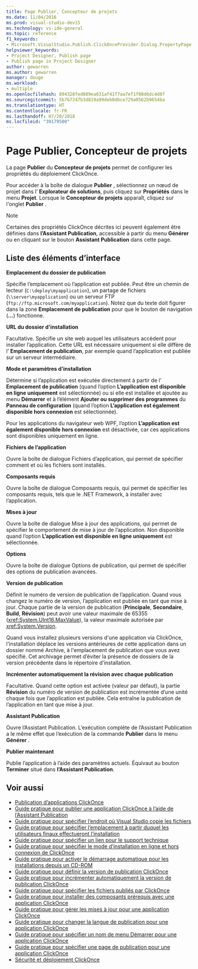 ```yaml
---
title: Page Publier, Concepteur de projets
ms.date: 11/04/2016
ms.prod: visual-studio-dev15
ms.technology: vs-ide-general
ms.topic: reference
f1_keywords:
- Microsoft.VisualStudio.Publish.ClickOnceProvider.Dialog.PropertyPage
helpviewer_keywords:
- Project Designer, Publish page
- Publish page in Project Designer
author: gewarren
ms.author: gewarren
manager: douge
ms.workload:
- multiple
ms.openlocfilehash: 894328fed089ea631af41f7aa7ef1f08d6dc4d8f
ms.sourcegitcommit: 5b767247b3d819a99deb0dbce729a0562b9654ba
ms.translationtype: HT
ms.contentlocale: fr-FR
ms.lasthandoff: 07/20/2018
ms.locfileid: "39179500"
---
```

# <a name="publish-page-project-designer"></a>Page Publier, Concepteur de projets
La page **Publier** du **Concepteur de projets** permet de configurer les propriétés du déploiement ClickOnce.

 Pour accéder à la boîte de dialogue **Publier** , sélectionnez un nœud de projet dans l’ **Explorateur de solutions**, puis cliquez sur **Propriétés** dans le menu **Projet**. Lorsque le **Concepteur de projets** apparaît, cliquez sur l'onglet **Publier** .

> [!NOTE]
> Certaines des propriétés ClickOnce décrites ici peuvent également être définies dans **l’Assistant Publication**, accessible à partir du menu **Générer** ou en cliquant sur le bouton **Assistant Publication** dans cette page.


## <a name="uielement-list"></a>Liste des éléments d’interface
 **Emplacement du dossier de publication**

 Spécifie l’emplacement où l’application est publiée. Peut être un chemin de lecteur (`C:\deploy\myapplication`), un partage de fichiers (`\\server\myapplication`) ou un serveur FTP (`ftp://ftp.microsoft.com/myapplication`). Notez que du texte doit figurer dans la zone **Emplacement de publication** pour que le bouton de navigation (**...**) fonctionne.

 **URL du dossier d'installation**

 Facultative. Spécifie un site web auquel les utilisateurs accèdent pour installer l’application. Cette URL est nécessaire uniquement si elle diffère de l’ **Emplacement de publication**, par exemple quand l’application est publiée sur un serveur intermédiaire.

 **Mode et paramètres d'installation**

 Détermine si l’application est exécutée directement à partir de l’ **Emplacement de publication** (quand l’option **L’application est disponible en ligne uniquement** est sélectionnée) ou si elle est installée et ajoutée au menu **Démarrer** et à l’élément **Ajouter ou supprimer des programmes** du **Panneau de configuration** (quand l’option **L’application est également disponible hors connexion** est sélectionnée).

 Pour les applications du navigateur web WPF, l’option **L’application est également disponible hors connexion** est désactivée, car ces applications sont disponibles uniquement en ligne.

 **Fichiers de l’application**

 Ouvre la boîte de dialogue Fichiers d’application, qui permet de spécifier comment et où les fichiers sont installés.

 **Composants requis**

 Ouvre la boîte de dialogue Composants requis, qui permet de spécifier les composants requis, tels que le .NET Framework, à installer avec l’application.

 **Mises à jour**

 Ouvre la boîte de dialogue Mise à jour des applications, qui permet de spécifier le comportement de mise à jour de l’application. Non disponible quand l’option **L’application est disponible en ligne uniquement** est sélectionnée.

 **Options**

 Ouvre la boîte de dialogue Options de publication, qui permet de spécifier des options de publication avancées.

 **Version de publication**

 Définit le numéro de version de publication de l’application. Quand vous changez le numéro de version, l’application est publiée en tant que mise à jour. Chaque partie de la version de publication (**Principale**, **Secondaire**, **Build**, **Révision**) peut avoir une valeur maximale de 65355 (<xref:System.UInt16.MaxValue>), la valeur maximale autorisée par <xref:System.Version>.

 Quand vous installez plusieurs versions d'une application via ClickOnce, l'installation déplace les versions antérieures de cette application dans un dossier nommé Archive, à l'emplacement de publication que vous avez spécifié. Cet archivage permet d’éviter la présence de dossiers de la version précédente dans le répertoire d’installation.

 **Incrémenter automatiquement la révision avec chaque publication**

 Facultative. Quand cette option est activée (valeur par défaut), la partie **Révision** du numéro de version de publication est incrémentée d’une unité chaque fois que l’application est publiée. Cela entraîne la publication de l’application en tant que mise à jour.

 **Assistant Publication**

 Ouvre l’Assistant Publication. L’exécution complète de l’Assistant Publication a le même effet que l’exécution de la commande **Publier** dans le menu **Générer** .

 **Publier maintenant**

 Publie l’application à l’aide des paramètres actuels. Équivaut au bouton **Terminer** situé dans **l’Assistant Publication**.

## <a name="see-also"></a>Voir aussi

- [Publication d’applications ClickOnce](../../deployment/publishing-clickonce-applications.md)
- [Guide pratique pour publier une application ClickOnce à l’aide de l’Assistant Publication](../../deployment/how-to-publish-a-clickonce-application-using-the-publish-wizard.md)
- [Guide pratique pour spécifier l’endroit où Visual Studio copie les fichiers](../../deployment/how-to-specify-where-visual-studio-copies-the-files.md)
- [Guide pratique pour spécifier l’emplacement à partir duquel les utilisateurs finaux effectueront l’installation](../../deployment/how-to-specify-the-location-where-end-users-will-install-from.md)
- [Guide pratique pour spécifier un lien pour le support technique](../../deployment/how-to-specify-a-link-for-technical-support.md)
- [Guide pratique pour spécifier le mode d’installation en ligne et hors connexion de ClickOnce](../../deployment/how-to-specify-the-clickonce-offline-or-online-install-mode.md)
- [Guide pratique pour activer le démarrage automatique pour les installations depuis un CD-ROM](../../deployment/how-to-enable-autostart-for-cd-installations.md)
- [Guide pratique pour définir la version de publication ClickOnce](../../deployment/how-to-set-the-clickonce-publish-version.md)
- [Guide pratique pour incrémenter automatiquement la version de publication ClickOnce](../../deployment/how-to-automatically-increment-the-clickonce-publish-version.md)
- [Guide pratique pour spécifier les fichiers publiés par ClickOnce](../../deployment/how-to-specify-which-files-are-published-by-clickonce.md)
- [Guide pratique pour installer des composants prérequis avec une application ClickOnce](../../deployment/how-to-install-prerequisites-with-a-clickonce-application.md)
- [Guide pratique pour gérer les mises à jour pour une application ClickOnce](../../deployment/how-to-manage-updates-for-a-clickonce-application.md)
- [Guide pratique pour changer la langue de publication pour une application ClickOnce](../../deployment/how-to-change-the-publish-language-for-a-clickonce-application.md)
- [Guide pratique pour spécifier un nom de menu Démarrer pour une application ClickOnce](../../deployment/how-to-specify-a-start-menu-name-for-a-clickonce-application.md)
- [Guide pratique pour spécifier une page de publication pour une application ClickOnce](../../deployment/how-to-specify-a-publish-page-for-a-clickonce-application.md)
- [Sécurité et déploiement ClickOnce](../../deployment/clickonce-security-and-deployment.md)
